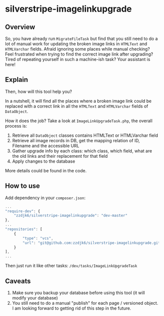 # silverstripe-imagelinkupgrade

## Overview

So, you have already run `MigrateFileTask` but find that you still need to do a lot of manual work for updating the broken image links in `HTMLText` and `HTMLVarchar` fields.
Afraid ignoring some places while manual checking? 
Feel frustrated when trying to find the correct image link after upgrading?
Tired of repeating yourself in such a machine-ish task?
Your assistant is here!

## Explain

Then, how will this tool help you?

In a nutshell, it will find all the places where a broken image link could be replaced with a correct link in all the `HTMLText` and `HTMLVarchar` fields of `DataObject`.

How it does the job?
Take a look at `ImageLinkUpgradeTask.php`, the overall process is:

1. Retrieve all `DataObject` classes contains HTMLText or HTMLVarchar field
2. Retrieve all image records in DB, get the mapping relation of ID, Filename and the accessible URL
3. Gather upgrade info by each class: which class, which field, what are the old links and their replacement for that field
4. Apply changes to the database

More details could be found in the code.

## How to use

Add dependency in your `composer.json`:

```javascript
...
"require-dev": {
    "zzdjk6/silverstripe-imagelinkupgrade": "dev-master"
},
...
"repositories": [
    {
        "type": "vcs",
        "url": "git@github.com:zzdjk6/silverstripe-imagelinkupgrade.git"
    }
],
...
```

Then just run it like other tasks: `/dev/tasks/ImageLinkUpgradeTask`

## Caveats

1. Make sure you backup your database before using this tool (it will modify your database)
2. You still need to do a manual "publish" for each page / versioned object. I am looking forward to getting rid of this step in the future.
